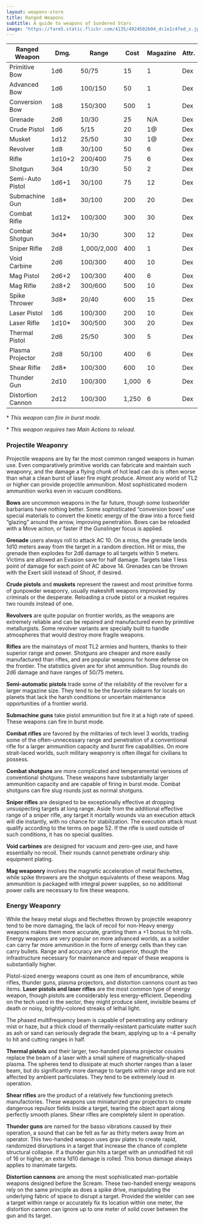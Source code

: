 ```yaml
---
layout: weapons-store
title: Ranged Weapons
subtitle: A guide to weapons of Sundered Stars
image: "https://farm5.static.flickr.com/4135/4924502604_dc1e1c4fed_z.jpg"
---
```


<table class="cyberware-table">
    <thead>
        <tr>
            <th>Ranged Weapon</th>
            <th>Dmg.</th>
            <th>Range</th>
            <th>Cost</th>
            <th>Magazine</th>
            <th>Attr.</th>
            <th>Enc</th>
            <th>TL</th>
        </tr>
    </thead>
    <tbody>
        <tr>
            <td>Primitive Bow</td>
            <td>1d6</td>
            <td>50/75</td>
            <td>15</td>
            <td>1</td>
            <td>Dex</td>
            <td>2</td>
            <td>1</td>
        </tr>
        <tr>
            <td>Advanced Bow</td>
            <td>1d6</td>
            <td>100/150</td>
            <td>50</td>
            <td>1</td>
            <td>Dex</td>
            <td>2</td>
            <td>3</td>
        </tr>
        <tr>
            <td>Conversion Bow</td>
            <td>1d8</td>
            <td>150/300</td>
            <td>500</td>
            <td>1</td>
            <td>Dex</td>
            <td>2</td>
            <td>4</td>
        </tr>
        <tr>
            <td>Grenade</td>
            <td>2d6</td>
            <td>10/30</td>
            <td>25</td>
            <td>N/A</td>
            <td>Dex</td>
            <td>1</td>
            <td>3</td>
        </tr>
        <tr>
            <td>Crude Pistol</td>
            <td>1d6</td>
            <td>5/15</td>
            <td>20</td>
            <td>1@</td>
            <td>Dex</td>
            <td>1</td>
            <td>2</td>
        </tr>
        <tr>
            <td>Musket</td>
            <td>1d12</td>
            <td>25/50</td>
            <td>30</td>
            <td>1@</td>
            <td>Dex</td>
            <td>2</td>
            <td>2</td>
        </tr>
        <tr>
            <td>Revolver</td>
            <td>1d8</td>
            <td>30/100</td>
            <td>50</td>
            <td>6</td>
            <td>Dex</td>
            <td>1</td>
            <td>2</td>
        </tr>
        <tr>
            <td>Rifle</td>
            <td>1d10+2</td>
            <td>200/400</td>
            <td>75</td>
            <td>6</td>
            <td>Dex</td>
            <td>2</td>
            <td>2</td>
        </tr>
        <tr>
            <td>Shotgun</td>
            <td>3d4</td>
            <td>10/30</td>
            <td>50</td>
            <td>2</td>
            <td>Dex</td>
            <td>2</td>
            <td>2</td>
        </tr>
        <tr>
            <td>Semi-Auto Pistol</td>
            <td>1d6+1</td>
            <td>30/100</td>
            <td>75</td>
            <td>12</td>
            <td>Dex</td>
            <td>1</td>
            <td>3</td>
        </tr>
        <tr>
            <td>Submachine Gun</td>
            <td>1d8*</td>
            <td>30/100</td>
            <td>200</td>
            <td>20</td>
            <td>Dex</td>
            <td>1</td>
            <td>3</td>
        </tr>
        <tr>
            <td>Combat Rifle</td>
            <td>1d12*</td>
            <td>100/300</td>
            <td>300</td>
            <td>30</td>
            <td>Dex</td>
            <td>2</td>
            <td>3</td>
        </tr>
        <tr>
            <td>Combat Shotgun</td>
            <td>3d4*</td>
            <td>10/30</td>
            <td>300</td>
            <td>12</td>
            <td>Dex</td>
            <td>2</td>
            <td>3</td>
        </tr>
        <tr>
            <td>Sniper Rifle</td>
            <td>2d8</td>
            <td>1,000/2,000</td>
            <td>400</td>
            <td>1</td>
            <td>Dex</td>
            <td>2</td>
            <td>3</td>
        </tr>
        <tr>
            <td>Void Carbine</td>
            <td>2d6</td>
            <td>100/300</td>
            <td>400</td>
            <td>10</td>
            <td>Dex</td>
            <td>2</td>
            <td>4</td>
        </tr>
        <tr>
            <td>Mag Pistol</td>
            <td>2d6+2</td>
            <td>100/300</td>
            <td>400</td>
            <td>6</td>
            <td>Dex</td>
            <td>1</td>
            <td>4</td>
        </tr>
        <tr>
            <td>Mag Rifle</td>
            <td>2d8+2</td>
            <td>300/600</td>
            <td>500</td>
            <td>10</td>
            <td>Dex</td>
            <td>2</td>
            <td>4</td>
        </tr>
        <tr>
            <td>Spike Thrower</td>
            <td>3d8*</td>
            <td>20/40</td>
            <td>600</td>
            <td>15</td>
            <td>Dex</td>
            <td>2</td>
            <td>4</td>
        </tr>
        <tr>
            <td>Laser Pistol</td>
            <td>1d6</td>
            <td>100/300</td>
            <td>200</td>
            <td>10</td>
            <td>Dex</td>
            <td>1</td>
            <td>4</td>
        </tr>
        <tr>
            <td>Laser Rifle</td>
            <td>1d10*</td>
            <td>300/500</td>
            <td>300</td>
            <td>20</td>
            <td>Dex</td>
            <td>2</td>
            <td>4</td>
        </tr>
        <tr>
            <td>Thermal Pistol</td>
            <td>2d6</td>
            <td>25/50</td>
            <td>300</td>
            <td>5</td>
            <td>Dex</td>
            <td>1</td>
            <td>4</td>
        </tr>
        <tr>
            <td>Plasma Projector</td>
            <td>2d8</td>
            <td>50/100</td>
            <td>400</td>
            <td>6</td>
            <td>Dex</td>
            <td>2</td>
            <td>4</td>
        </tr>
        <tr>
            <td>Shear Rifle</td>
            <td>2d8*</td>
            <td>100/300</td>
            <td>600</td>
            <td>10</td>
            <td>Dex</td>
            <td>2</td>
            <td>5</td>
        </tr>
        <tr>
            <td>Thunder Gun</td>
            <td>2d10</td>
            <td>100/300</td>
            <td>1,000</td>
            <td>6</td>
            <td>Dex</td>
            <td>2</td>
            <td>5</td>
        </tr>
        <tr>
            <td>Distortion Cannon</td>
            <td>2d12</td>
            <td>100/300</td>
            <td>1,250</td>
            <td>6</td>
            <td>Dex</td>
            <td>2</td>
            <td>5</td>
        </tr>
    </tbody>
</table>
<p>* <em>This weapon can fire in burst mode.</em></p>
<p>* <em>This weapon requires two Main Actions to reload.</em></p>

### Projectile Weaponry

Projectile weapons are by far the most common ranged weapons in human use. Even comparatively primitive worlds can fabricate and maintain such weaponry, and the damage a flying chunk of hot lead can do is often worse than what a clean burst of laser fire might produce. Almost any world of TL2 or higher can provide projectile ammunition. Most sophisticated modern ammunition works even in vacuum conditions.

**Bows** are uncommon weapons in the far future, though some lostworlder barbarians have nothing better. Some sophisticated “conversion bows” use special materials to convert the kinetic energy of the draw into a force field “glazing” around the arrow, improving penetration. Bows can be reloaded with a Move action, or faster if the Gunslinger focus is applied.

**Grenade** users always roll to attack AC 10. On a miss, the grenade lands 1d10 meters away from the target in a random direction. Hit or miss, the grenade then explodes for 2d6 damage to all targets within 5 meters. Victims are allowed an Evasion save for half damage. Targets take 1 less point of damage for each point of AC above 14. Grenades can be thrown with the Exert skill instead of Shoot, if desired.

**Crude pistols** and **muskets** represent the rawest and most primitive forms of gunpowder weaponry, usually makeshift weapons improvised by criminals or the desperate. Reloading a crude pistol or a musket requires two rounds instead of one.

**Revolvers** are quite popular on frontier worlds, as the weapons are extremely reliable and can be repaired and manufactured even by primitive metallurgists. Some revolver variants are specially built to handle atmospheres that would destroy more fragile weapons.

**Rifles** are the mainstays of most TL2 armies and hunters, thanks to their superior range and power. Shotguns are cheaper and more easily manufactured than rifles, and are popular weapons for home defense on the frontier. The statistics given are for shot ammunition. Slug rounds do 2d6 damage and have ranges of 50/75 meters.

**Semi-automatic pistols** trade some of the reliability of the revolver for a larger magazine size. They tend to be the favorite sidearm for locals on planets that lack the harsh conditions or uncertain maintenance opportunities of a frontier world.

**Submachine guns** take pistol ammunition but fire it at a high rate of speed. These weapons can fire in burst mode.

**Combat rifles** are favored by the militaries of tech level 3 worlds, trading some of the often-unnecessary range and penetration of a conventional rifle for a larger ammunition capacity and burst fire capabilities. On more strait-laced worlds, such military weaponry is often illegal for civilians to possess.

**Combat shotguns** are more complicated and temperamental versions of conventional shotguns. These weapons have substantially larger ammunition capacity and are capable of firing in burst mode. Combat shotguns can fire slug rounds just as normal shotguns.

**Sniper rifles** are designed to be exceptionally effective at dropping unsuspecting targets at long range. Aside from the additional effective range of a sniper rifle, any target it mortally wounds via an execution attack will die instantly, with no chance for stabilization. The execution attack must qualify according to the terms on page 52. If the rifle is used outside of such conditions, it has no special qualities.

**Void carbines** are designed for vacuum and zero-gee use, and have essentially no recoil. Their rounds cannot penetrate ordinary ship equipment plating.

**Mag weaponry** involves the magnetic acceleration of metal flechettes, while spike throwers are the shotgun equivalents of these weapons. Mag ammunition is packaged with integral power supplies, so no additional power cells are necessary to fire these weapons.

### Energy Weaponry

While the heavy metal slugs and flechettes thrown by projectile weaponry tend to be more damaging, the lack of recoil for non-Heavy energy weapons makes them more accurate, granting them a +1 bonus to hit rolls. Energy weapons are very popular on more advanced worlds, as a soldier can carry far more ammunition in the form of energy cells than they can carry bullets. Range and accuracy are often superior, though the infrastructure necessary for maintenance and repair of these weapons is substantially higher.

Pistol-sized energy weapons count as one item of encumbrance, while rifles, thunder guns, plasma projectors, and distortion cannons count as two items. **Laser pistols and laser rifles** are the most common type of energy weapon, though pistols are considerably less energy-efficient. Depending on the tech used in the sector, they might produce silent, invisible beams of death or noisy, brightly-colored streaks of lethal light.

The phased multifrequency beam is capable of penetrating any ordinary mist or haze, but a thick cloud of thermally-resistant particulate matter such as ash or sand can seriously degrade the beam, applying up to a -4 penalty to hit and cutting ranges in half.

**Thermal pistols** and their larger, two-handed plasma projector cousins replace the beam of a laser with a small sphere of magnetically-shaped plasma. The spheres tend to dissipate at much shorter ranges than a laser beam, but do significantly more damage to targets within range and are not affected by ambient particulates. They tend to be extremely loud in operation.

**Shear rifles** are the product of a relatively few functioning pretech manufactories. These weapons use miniaturized grav projectors to create dangerous repulsor fields inside a target, tearing the object apart along perfectly smooth planes. Shear rifles are completely silent in operation.

**Thunder guns** are named for the basso vibrations caused by their operation, a sound that can be felt as far as thirty meters away from an operator. This two-handed weapon uses grav plates to create rapid, randomized disruptions in a target that increase the chance of complete structural collapse. If a thunder gun hits a target with an unmodified hit roll of 16 or higher, an extra 1d10 damage is rolled. This bonus damage always applies to inanimate targets.

**Distortion cannons** are among the most sophisticated man-portable weapons designed before the Scream. These two-handed energy weapons rely on the same principle as does a spike drive, manipulating the underlying fabric of space to disrupt a target. Provided the wielder can see a target within range or accurately fix its location within one meter, the distortion cannon can ignore up to one meter of solid cover between the gun and its target.